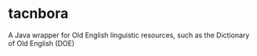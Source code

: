 # tacnbora
A Java wrapper for Old English linguistic resources, such as the Dictionary of Old English (DOE)
